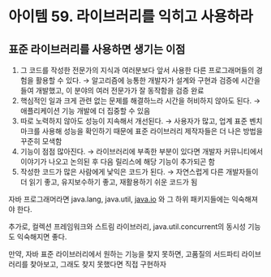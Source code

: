 # 아이템 59. 라이브러리를 익히고 사용하라

## 표준 라이브러리를 사용하면 생기는 이점

1. 그 코드를 작성한 전문가의 지식과 여러분보다 앞서 사용한 다른 프로그래머들의 경험을 활용할 수 있다.
   → 알고리즘에 능통한 개발자가 설계와 구현과 검증에 시간을 들여 개발했고, 이 분야의 여러 전문가가 잘 동작함을 검증 완료
2. 핵심적인 일과 크게 관련 없는 문제를 해결하느라 시간을 허비하지 않아도 된다.
   → 애플리케이션 기능 개발에 더 집중할 수 있음
3. 따로 노력하지 않아도 성능이 지속해서 개선된다.
   → 사용자가 많고, 업계 표준 벤치마크를 사용해 성능을 확인하기 때문에 표준 라이브러리 제작자들은 더 나은 방법을 꾸준히 모색함
4. 기능이 점점 많아진다.
   → 라이브러리에 부족한 부분이 있다면 개발자 커뮤니티에서 이야기가 나오고 논의된 후 다음 릴리스에 해당 기능이 추가되곤 함
5. 작성한 코드가 많은 사람에게 낯익은 코드가 된다.
   → 자연스럽게 다른 개발자들이 더 읽기 좋고, 유지보수하기 좋고, 재활용하기 쉬운 코드가 됨

자바 프로그래머라면 java.lang, java.util, [java.io](http://java.io) 와 그 하위 패키지들에는 익숙해져야 한다.

추가로, 컬렉션 프레임워크와 스트림 라이브러리, java.util.concurrent의 동시성 기능도 익숙해지면 좋다.

만약, 자바 표준 라이브러리에서 원하는 기능을 찾지 못하면, 고품질의 서드파티 라이브러리를 찾아보고, 그래도 찾지 못했다면 직접 구현하자
